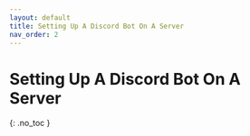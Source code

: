 ```yaml
---
layout: default
title: Setting Up A Discord Bot On A Server
nav_order: 2
---
```


# Setting Up A Discord Bot On A Server
{: .no_toc }

